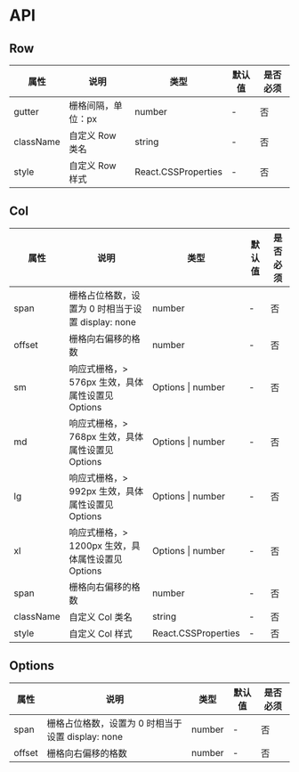 # API
## Row

|    属性    |   说明   |    类型    |  默认值  | 是否必须 |
| --------- | ------- | --------- | ------- | -------  |
| gutter    | 栅格间隔，单位：px |  number   | -         | 否 |
| className   | 自定义 Row 类名 |  string   | -   | 否 |
| style  | 自定义 Row 样式 |  React.CSSProperties   | - | 否 |

## Col
|    属性    |   说明   |    类型    |  默认值  | 是否必须 |
| --------- | ------- | --------- | ------- | -------  |
| span    | 栅格占位格数，设置为 0 时相当于设置 display: none |  number   | -         | 否 |
| offset    | 栅格向右偏移的格数 |  number   | -         | 否 |
| sm    | 响应式栅格，> 576px 生效，具体属性设置见 Options |  Options \| number  | -         | 否 |
| md    | 响应式栅格，> 768px 生效，具体属性设置见 Options |  Options \| number | -         | 否 |
| lg    | 响应式栅格，> 992px 生效，具体属性设置见 Options |  Options \| number | -         | 否 |
| xl    | 响应式栅格，> 1200px 生效，具体属性设置见 Options |  Options \| number | -         | 否 |
| span    | 栅格向右偏移的格数 |  number   | -         | 否 |
| className   | 自定义 Col 类名 |  string   | -   | 否 |
| style  | 自定义 Col 样式 |  React.CSSProperties   | - | 否 |

## Options
|    属性    |   说明   |    类型    |  默认值  | 是否必须 |
| --------- | ------- | --------- | ------- | -------  |
| span    | 栅格占位格数，设置为 0 时相当于设置 display: none |  number   | -         | 否 |
| offset    | 栅格向右偏移的格数 |  number   | -         | 否 |